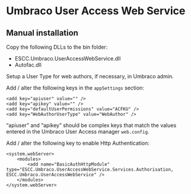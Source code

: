 # Umbraco User Access Web Service

## Manual installation

Copy the following DLLs to the bin folder:

* ESCC.Umbraco.UserAccessWebService.dll
* Autofac.dll

Setup a User Type for web authors, if necessary, in Umbraco admin.

Add / alter the following keys in the `appSettings` section:

	<add key="apiuser" value="" />
	<add key="apikey" value="" />
	<add key="defaultUserPermissions" value="ACFKU" />
	<add key="WebAuthorUserType" value="WebAuthor" />

“apiuser” and “apikey” should be complex keys that match the values entered in the Umbraco User Access manager `web.config`.

Add / alter the following key to enable Http Authentication:

	<system.webServer>
	    <modules>
	        <add name="BasicAuthHttpModule" type="ESCC.Umbraco.UserAccessWebService.Services.Authorisation, ESCC.Umbraco.UserAccessWebService" />
	    </modules>
	</system.webServer>

